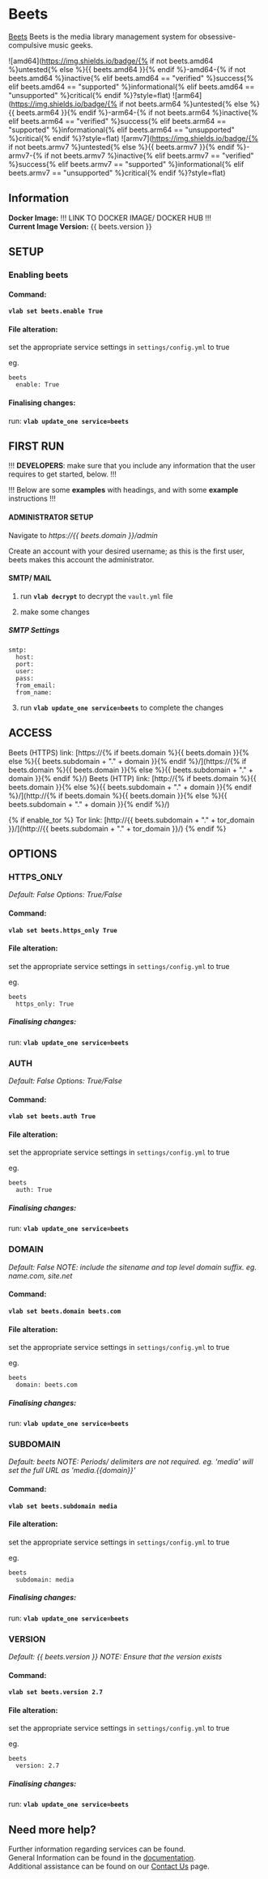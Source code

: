 # Beets

[Beets](https://beets.io) Beets is the media library management system for obsessive-compulsive music geeks.

![amd64](https://img.shields.io/badge/{% if not beets.amd64 %}untested{% else %}{{ beets.amd64 }}{% endif %}-amd64-{% if not beets.amd64 %}inactive{% elif beets.amd64 == "verified" %}success{% elif beets.amd64 == "supported" %}informational{% elif beets.amd64 == "unsupported" %}critical{% endif %}?style=flat)
![arm64](https://img.shields.io/badge/{% if not beets.arm64 %}untested{% else %}{{ beets.arm64 }}{% endif %}-arm64-{% if not beets.arm64 %}inactive{% elif beets.arm64 == "verified" %}success{% elif beets.arm64 == "supported" %}informational{% elif beets.arm64 == "unsupported" %}critical{% endif %}?style=flat)
![armv7](https://img.shields.io/badge/{% if not beets.armv7 %}untested{% else %}{{ beets.armv7 }}{% endif %}-armv7-{% if not beets.armv7 %}inactive{% elif beets.armv7 == "verified" %}success{% elif beets.armv7 == "supported" %}informational{% elif beets.armv7 == "unsupported" %}critical{% endif %}?style=flat)

## Information


**Docker Image:** !!! LINK TO DOCKER IMAGE/ DOCKER HUB !!! \
**Current Image Version:** {{ beets.version }}

## SETUP

### Enabling beets

#### Command:

**`vlab set beets.enable True`**

#### File alteration:

set the appropriate service settings in `settings/config.yml` to true

eg.
```
beets
  enable: True
```

#### Finalising changes:

run: **`vlab update_one service=beets`**

## FIRST RUN

!!! **DEVELOPERS**: make sure that you include any information that the user requires to get started, below. !!!

!!! Below are some **examples** with headings, and with some **example** instructions !!!

#### ADMINISTRATOR SETUP

Navigate to *https://{{ beets.domain }}/admin*

Create an account with your desired username; as this is the first user, beets makes this account the administrator.

#### SMTP/ MAIL

1. run **`vlab decrypt`** to decrypt the `vault.yml` file

2. make some changes


##### SMTP Settings
```
smtp:
  host:
  port:
  user:
  pass:
  from_email:
  from_name:
```

3. run **`vlab update_one service=beets`** to complete the changes


## ACCESS

Beets (HTTPS) link: [https://{% if beets.domain %}{{ beets.domain }}{% else %}{{ beets.subdomain + "." + domain }}{% endif %}/](https://{% if beets.domain %}{{ beets.domain }}{% else %}{{ beets.subdomain + "." + domain }}{% endif %}/)
Beets (HTTP) link: [http://{% if beets.domain %}{{ beets.domain }}{% else %}{{ beets.subdomain + "." + domain }}{% endif %}/](http://{% if beets.domain %}{{ beets.domain }}{% else %}{{ beets.subdomain + "." + domain }}{% endif %}/)

{% if enable_tor %}
Tor link: [http://{{ beets.subdomain + "." + tor_domain }}/](http://{{ beets.subdomain + "." + tor_domain }}/)
{% endif %}

## OPTIONS

### HTTPS_ONLY
*Default: False*
*Options: True/False*

#### Command:

**`vlab set beets.https_only True`**

#### File alteration:

set the appropriate service settings in `settings/config.yml` to true

eg.
```
beets
  https_only: True
```

##### Finalising changes:

run: **`vlab update_one service=beets`**

### AUTH
*Default: False*
*Options: True/False*

#### Command:

**`vlab set beets.auth True`**

#### File alteration:

set the appropriate service settings in `settings/config.yml` to true

eg.
```
beets
  auth: True
```

##### Finalising changes:

run: **`vlab update_one service=beets`**

### DOMAIN
*Default: False*
*NOTE: include the sitename and top level domain suffix. eg. name.com, site.net*

#### Command:

**`vlab set beets.domain beets.com`**

#### File alteration:

set the appropriate service settings in `settings/config.yml` to true

eg.
```
beets
  domain: beets.com
```

##### Finalising changes:

run: **`vlab update_one service=beets`**

### SUBDOMAIN
*Default: beets*
*NOTE: Periods/ delimiters are not required. eg. 'media' will set the full URL as 'media.{{domain}}'*

#### Command:

**`vlab set beets.subdomain media`**

#### File alteration:

set the appropriate service settings in `settings/config.yml` to true

eg.
```
beets
  subdomain: media
```

##### Finalising changes:

run: **`vlab update_one service=beets`**

### VERSION
*Default: {{  beets.version  }}*
*NOTE: Ensure that the version exists*

#### Command:

**`vlab set beets.version 2.7`**

#### File alteration:

set the appropriate service settings in `settings/config.yml` to true

eg.
```
beets
  version: 2.7
```

##### Finalising changes:

run: **`vlab update_one service=beets`**

## Need more help?
Further information regarding services can be found. \
General Information can be found in the [documentation](https://docs.vivumlab.com). \
Additional assistance can be found on our [Contact Us](https://docs.vivumlab.com/Contact-us) page.
